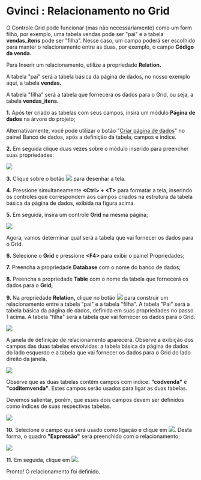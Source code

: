 # Gvinci : Relacionamento no Grid

O Controle Grid pode funcionar \(mas não necessariamente\) como um form filho, por exemplo, uma tabela vendas pode ser "pai" e a tabela **vendas\_itens** pode ser "filha". Nesse caso, um campo poderá ser escolhido para manter o relacionamento entre as duas, por exemplo, o campo **Código da venda.**

Para Inserir um relacionamento, utilize a propriedade **Relation.**

A tabela "pai" será a tabela básica da página de dados, no nosso exemplo aqui, a tabela **vendas.**

A tabela "filha" será a tabela que fornecerá os dados para o Grid, ou seja, a tabela **vendas\_itens.**

**1.** Após ter criado as tabelas com seus campos, insira um módulo **Página de dados** na árvore do projeto;

Alternativamente, você pode utilizar o botão "[Criar página de dados](http://www.gvinci.com.br/manual/criar_pagina_de_dados.htm)" no painel Banco de dados, após a definição da tabela, campos e índice.

**2.** Em seguida clique duas vezes sobre o módulo inserido para preencher suas propriedades:

![](http://www.gvinci.com.br/manual/definepgdadosgv5.png)

**3.** Clique sobre o botão ![](http://www.gvinci.com.br/manual/designbtgv5.png) para desenhar a tela.

**4.** Pressione simultaneamente **&lt;Ctrl&gt; + &lt;T&gt;** para formatar a tela, inserindo os controles que correspondem aos campos criados na estrutura da tabela básica da página de dados, exibida na figura acima.

**5.** Em seguida, insira um controle **Grid** na mesma página;

![](http://www.gvinci.com.br/manual/grid1gv5.zoom66.png)

Agora, vamos determinar qual será a tabela que vai fornecer os dados para o Grid.

**6.** Selecione o **Grid** e pressione **&lt;F4&gt;** para exibir o painel Propriedades;

**7.** Preencha a propriedade **Database** com o nome do banco de dados;

**8.** Preencha a propriedade **Table** com o nome da tabela que fornecerá os dados para o **Grid;**

**9.** Na propriedade **Relation,** clique no botão ![](http://www.gvinci.com.br/manual/extensor-botao.png) para construir um relacionamento entre a tabela "pai" e a tabela "filha". A tabela "Pai" será a tabela básica da página de dados, definida em suas propriedades no passo 1 acima. A tabela "filha" será a tabela que vai fornecer os dados para o Grid.

![](http://www.gvinci.com.br/manual/gridrelation411.png)

A janela de definição de relacionamento aparecerá. Observe a exibição dos campos das duas tabelas envolvidas: a tabela básica da página de dados do lado esquerdo e a tabela que vai fornecer os dados para o Grid do lado direito da janela.

![](http://www.gvinci.com.br/manual/relation2-0811.zoom83.png)

Observe que as duas tabelas contêm campos com índice: **"codvenda"** e **"coditemvenda"**. Estes campos serão usados para ligar as duas tabelas.

Devemos salientar, porém, que esses dois campos devem ser definidos como índices de suas respectivas tabelas.

![](http://www.gvinci.com.br/manual/relation-0811.zoom83.png)

**10.** Selecione o campo que será usado como ligação e clique em ![](http://www.gvinci.com.br/manual/adicionar.png). Desta forma, o quadro **"Expressão"** será preenchido com o relacionamento;

![](http://www.gvinci.com.br/manual/relationgrid25.zoom70.png)

**11.** Em seguida, clique em ![](http://www.gvinci.com.br/manual/ok2button.zoom72.png).

Pronto! O relacionamento foi definido.

